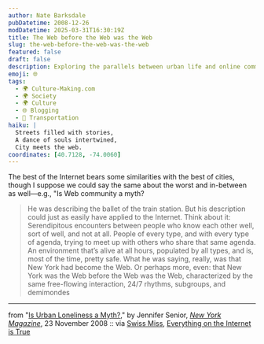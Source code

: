 ```yaml
---
author: Nate Barksdale
pubDatetime: 2008-12-26
modDatetime: 2025-03-31T16:30:19Z
title: The Web before the Web was the Web
slug: the-web-before-the-web-was-the-web
featured: false
draft: false
description: Exploring the parallels between urban life and online communities, this excerpt draws intriguing comparisons between the vibrancy of New York City and the Internet.
emoji: 🌐
tags:
  - 🌍 Culture-Making.com
  - 🌍 Society
  - 🌍 Culture
  - 🌐 Blogging
  - 🚉 Transportation
haiku: |
  Streets filled with stories,  
  A dance of souls intertwined,  
  City meets the web.
coordinates: [40.7128, -74.0060]
---
```


The best of the Internet bears some similarities with the best of cities, though I suppose we could say the same about the worst and in-between as well—e.g., "Is Web community a myth?

> He was describing the ballet of the train station. But his description could just as easily have applied to the Internet. Think about it: Serendipitous encounters between people who know each other well, sort of well, and not at all. People of every type, and with every type of agenda, trying to meet up with others who share that same agenda. An environment that’s alive at all hours, populated by all types, and is, most of the time, pretty safe. What he was saying, really, was that New York had become the Web. Or perhaps more, even: that New York was the Web before the Web was the Web, characterized by the same free-flowing interaction, 24/7 rhythms, subgroups, and demimondes

---

from "[Is Urban Loneliness a Myth?](http://nymag.com/news/features/52450/index5.html)," by Jennifer Senior, [_New York Magazine_](http://nymag.com/news/features/52450/index5.html), 23 November 2008 :: via [Swiss Miss](https://www.google.com/search?q=%22Swiss%20Miss%22%20swissmiss.typepad.com), [Everything on the Internet is True](http://web.archive.org/web/20081217125631/http://everythingontheinternetistrue.com:80/post/61404512)
